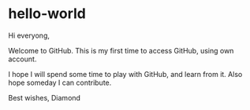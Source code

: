 # hello-world

Hi everyong,

Welcome to GitHub.
This is my first time to access GitHub, using own account.

I hope I will spend some time to play with GitHub, and learn from it. Also hope someday I can contribute.

Best wishes,
Diamond
